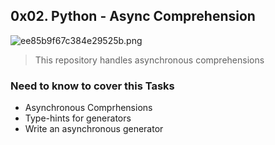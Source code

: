 ## 0x02. Python - Async Comprehension

![ee85b9f67c384e29525b.png](..%2F..%2F..%2FAppData%2FLocal%2FTemp%2Fee85b9f67c384e29525b.png)

> This repository handles asynchronous comprehensions

### Need to know to cover this Tasks
* Asynchronous Comprhensions
* Type-hints for generators
* Write an asynchronous generator